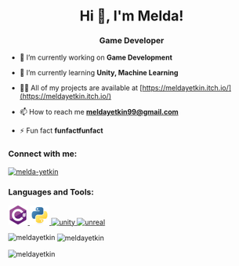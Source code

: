 <h1 align="center">Hi 👋, I'm Melda!</h1>
<h3 align="center">Game Developer</h3>



- 🔭 I’m currently working on **Game Development**

- 🌱 I’m currently learning **Unity, Machine Learning**

- 👨‍💻 All of my projects are available at [https://meldayetkin.itch.io/](https://meldayetkin.itch.io/)

- 📫 How to reach me **meldayetkin99@gmail.com**

- ⚡ Fun fact **funfactfunfact**

<h3 align="left">Connect with me:</h3>
<p align="left">
<a href="https://linkedin.com/in/melda-yetkin" target="blank"><img align="center" src="https://raw.githubusercontent.com/rahuldkjain/github-profile-readme-generator/master/src/images/icons/Social/linked-in-alt.svg" alt="melda-yetkin" height="30" width="40" /></a>
</p>

<h3 align="left">Languages and Tools:</h3>
<p align="left"> <a href="https://www.w3schools.com/cs/" target="_blank" rel="noreferrer"> <img src="https://raw.githubusercontent.com/devicons/devicon/master/icons/csharp/csharp-original.svg" alt="csharp" width="40" height="40"/> </a> <a href="https://www.python.org" target="_blank" rel="noreferrer"> <img src="https://raw.githubusercontent.com/devicons/devicon/master/icons/python/python-original.svg" alt="python" width="40" height="40"/> </a> <a href="https://unity.com/" target="_blank" rel="noreferrer"> <img src="https://www.vectorlogo.zone/logos/unity3d/unity3d-icon.svg" alt="unity" width="40" height="40"/> </a> <a href="https://unrealengine.com/" target="_blank" rel="noreferrer"> <img src="https://raw.githubusercontent.com/kenangundogan/fontisto/036b7eca71aab1bef8e6a0518f7329f13ed62f6b/icons/svg/brand/unreal-engine.svg" alt="unreal" width="40" height="40"/> </a> </p>

<p><img align="left" src="https://github-readme-stats.vercel.app/api/top-langs?username=meldayetkin&show_icons=true&locale=en&layout=compact" alt="meldayetkin" /></p>

<p>&nbsp;<img align="center" src="https://github-readme-stats.vercel.app/api?username=meldayetkin&show_icons=true&locale=en" alt="meldayetkin" /></p>

<p><img align="center" src="https://github-readme-streak-stats.herokuapp.com/?user=meldayetkin&" alt="meldayetkin" /></p>
